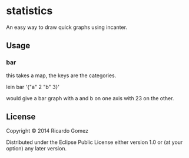 # statistics

An easy way to draw quick graphs using incanter.

## Usage

### bar

this takes a map, the keys are the categories.

lein bar '{"a" 2 "b" 3}'

would give a bar graph with a and b on one axis with 23 on the other.

## License

Copyright © 2014 Ricardo Gomez

Distributed under the Eclipse Public License either version 1.0 or (at
your option) any later version.
